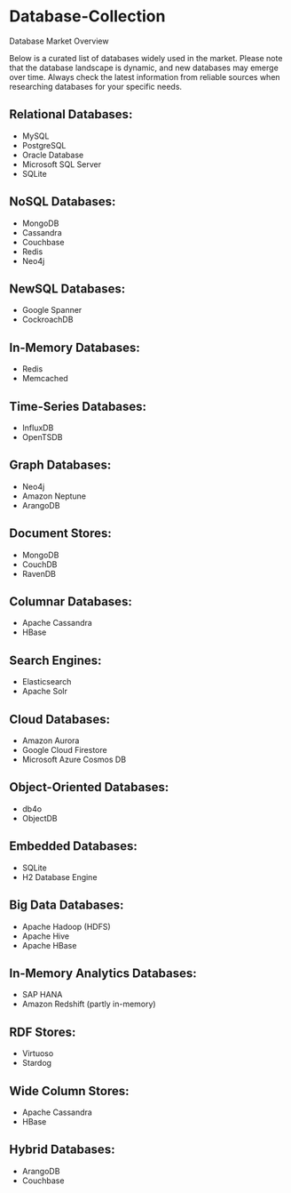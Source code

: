 # Database-Collection

Database Market Overview

Below is a curated list of databases widely used in the market. Please note that the database landscape is dynamic, and new databases may emerge over time. Always check the latest information from reliable sources when researching databases for your specific needs.

## Relational Databases:
- MySQL
- PostgreSQL
- Oracle Database
- Microsoft SQL Server
- SQLite

## NoSQL Databases:
- MongoDB
- Cassandra
- Couchbase
- Redis
- Neo4j

## NewSQL Databases:
- Google Spanner
- CockroachDB

## In-Memory Databases:
- Redis
- Memcached

## Time-Series Databases:
- InfluxDB
- OpenTSDB

## Graph Databases:
- Neo4j
- Amazon Neptune
- ArangoDB

## Document Stores:
- MongoDB
- CouchDB
- RavenDB

## Columnar Databases:
- Apache Cassandra
- HBase

## Search Engines:
- Elasticsearch
- Apache Solr

## Cloud Databases:
- Amazon Aurora
- Google Cloud Firestore
- Microsoft Azure Cosmos DB

## Object-Oriented Databases:
- db4o
- ObjectDB

## Embedded Databases:
- SQLite
- H2 Database Engine

## Big Data Databases:
- Apache Hadoop (HDFS)
- Apache Hive
- Apache HBase

## In-Memory Analytics Databases:
- SAP HANA
- Amazon Redshift (partly in-memory)

## RDF Stores:
- Virtuoso
- Stardog

## Wide Column Stores:
- Apache Cassandra
- HBase

## Hybrid Databases:
- ArangoDB
- Couchbase
